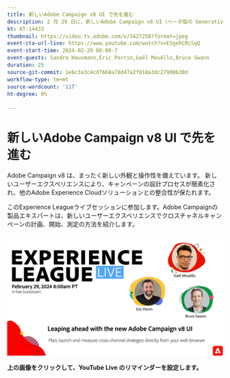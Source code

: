 ```yaml
---
title: 新しいAdobe Campaign v8 UI で先を進む
description: 2 月 29 日に、新しいAdobe Campaign v8 UI（ベータ版の Generative AI 機能を含む）を使用したクロスチャネル戦略の計画、立ち上げ、測定方法をご紹介します。
kt: KT-14433
thumbnail: https://video.tv.adobe.com/v/3427258?format=jpeg
event-cta-url-live: https://www.youtube.com/watch?v=ESgehCRcSgQ
event-start-time: 2024-02-29 08:00-7
event-guests: Sandra Hausmann,Eric Perrin,Gaël Mouëllo,Bruce Swann
duration: 25
source-git-commit: 1e8c3a3c4cd7668a78d47a2f018a3dc27900630d
workflow-type: tm+mt
source-wordcount: '117'
ht-degree: 0%

---
```


# 新しいAdobe Campaign v8 UI で先を進む

Adobe Campaign v8 は、まったく新しい外観と操作性を備えています。 新しいユーザーエクスペリエンスにより、キャンペーンの設計プロセスが簡素化され、他のAdobe Experience Cloudソリューションとの整合性が保たれます。

このExperience Leagueライブセッションに参加します。Adobe Campaignの製品エキスパートは、新しいユーザーエクスペリエンスでクロスチャネルキャンペーンの計画、開始、測定の方法を紹介します。

<!-- [![ExL LIVE Feb 29 2024](../assets/Feb29_2024_WebBanner.png)](https://engage.adobe.com/ExpLeagueLive-240117.html) -->

[![ExL LIVE 2024 年 2 月 29 日](../assets/Feb29_2024_WebBanner.png)](https://www.youtube.com/watch?v=ESgehCRcSgQ)

<!-- >>[!VIDEO](https://video.tv.adobe.com/v/3427258/?quality=12&learn=on) -->

**上の画像をクリックして、YouTube Live のリマインダーを設定します。**

<!--
**Have questions about it?** Continue the discussion on this topic on the Adobe Experience League [Community post](https://experienceleaguecommunities.adobe.com/t5/adobe-experience-platform/experience-league-live-post-session-discussion-use-case/m-p/651643#M488).

-->